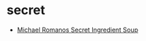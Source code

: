 # secret

 * [Michael Romanos Secret Ingredient Soup](index/m/michael-romanos-secret-ingredient-soup-51156400.json)
